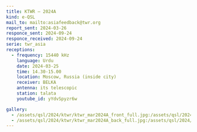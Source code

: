 ```yaml
---
title: KTWR — 2024A
kind: e-QSL
mail_to: mailto:asiafeedback@twr.org
report_sent: 2024-03-26
responce_sent: 2024-09-24
responce_received: 2024-09-24
serie: twr_asia
receptions:
  - frequency: 15440 kHz
    language: Urdu
    date: 2024-03-25
    time: 14.30-15.00
    location: Moscow, Russia (inside city)
    receiver: BELKA
    antenna: its telescopic
    station: talata
    youtube_id: yYdvSpyzr6w

gallery:
  - /assets/qsl/2024/ktwr/ktwr_mar2024A_front_full.jpg:/assets/qsl/2024/ktwr/ktwr_mar2024A_front_small.jpg
  - /assets/qsl/2024/ktwr/ktwr_mar2024A_back_full.jpg:/assets/qsl/2024/ktwr/ktwr_mar2024A_back_small.jpg
---
```


